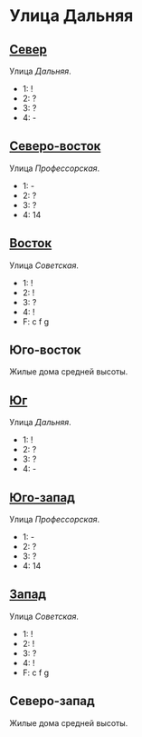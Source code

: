 # Улица Дальняя

## [Север](./570070.md)

Улица *Дальняя*.

* 1:    !
* 2:    ?
* 3:    ?
* 4:    -

## [Северо-восток](./575075.md)

Улица *Профессорская*.

* 1:    -
* 2:    ?
* 3:    ?
* 4:    14

## [Восток](./585080.md)

Улица *Советская*.

* 1:    !
* 2:    !
* 3:    ?
* 4:    !
* F:    c   f   g

## Юго-восток

Жилые дома средней высоты.

## [Юг](./570085.md)

Улица *Дальняя*.

* 1:    !
* 2:    ?
* 3:    ?
* 4:    -

## [Юго-запад](./565085.md)

Улица *Профессорская*.

* 1:    -
* 2:    ?
* 3:    ?
* 4:    14

## [Запад](./560080.md)

Улица *Советская*.

* 1:    !
* 2:    !
* 3:    ?
* 4:    !
* F:    c   f   g

## Северо-запад

Жилые дома средней высоты.
